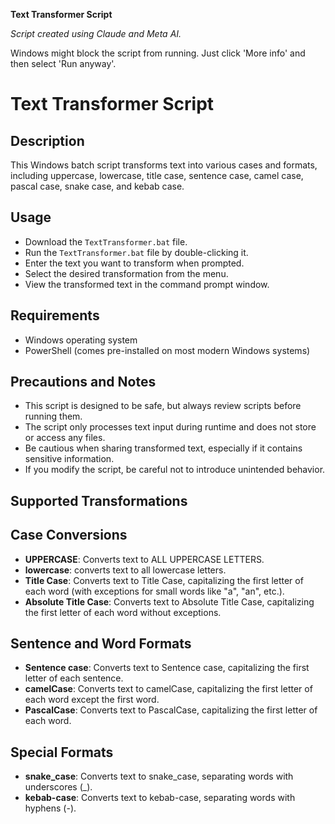 **Text Transformer Script**

*Script created using Claude and Meta AI.*

Windows might block the script from running. Just click 'More info' and then select 'Run anyway'.

# Text Transformer Script

## Description
This Windows batch script transforms text into various cases and formats, including uppercase, lowercase, title case, sentence case, camel case, pascal case, snake case, and kebab case.

## Usage
- Download the `TextTransformer.bat` file.
- Run the `TextTransformer.bat` file by double-clicking it.
- Enter the text you want to transform when prompted.
- Select the desired transformation from the menu.
- View the transformed text in the command prompt window.

## Requirements
- Windows operating system
- PowerShell (comes pre-installed on most modern Windows systems)

## Precautions and Notes
- This script is designed to be safe, but always review scripts before running them.
- The script only processes text input during runtime and does not store or access any files.
- Be cautious when sharing transformed text, especially if it contains sensitive information.
- If you modify the script, be careful not to introduce unintended behavior.

## Supported Transformations

## Case Conversions
- **UPPERCASE**: Converts text to ALL UPPERCASE LETTERS.
- **lowercase**: converts text to all lowercase letters.
- **Title Case**: Converts text to Title Case, capitalizing the first letter of each word (with exceptions for small words like "a", "an", etc.).
- **Absolute Title Case**: Converts text to Absolute Title Case, capitalizing the first letter of each word without exceptions.

## Sentence and Word Formats
- **Sentence case**: Converts text to Sentence case, capitalizing the first letter of each sentence.
- **camelCase**: Converts text to camelCase, capitalizing the first letter of each word except the first word.
- **PascalCase**: Converts text to PascalCase, capitalizing the first letter of each word.

## Special Formats
- **snake_case**: Converts text to snake_case, separating words with underscores (_).
- **kebab-case**: Converts text to kebab-case, separating words with hyphens (-).
